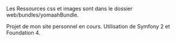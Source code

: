 Les Ressources css et images sont dans le dossier web/bundles/yomaahBundle.

Projet de mon site personnel en cours.
  Utilisation de Symfony 2 et Foundation 4.

